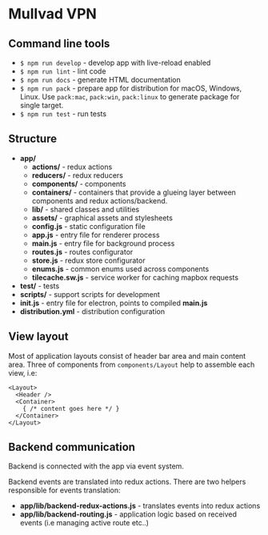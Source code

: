# Mullvad VPN

## Command line tools

- `$ npm run develop` - develop app with live-reload enabled
- `$ npm run lint` - lint code
- `$ npm run docs` - generate HTML documentation
- `$ npm run pack` - prepare app for distribution for macOS, Windows, Linux. Use `pack:mac`, `pack:win`, `pack:linux` to generate package for single target.
- `$ npm run test` - run tests

## Structure

- **app/**
  - **actions/** - redux actions
  - **reducers/** - redux reducers
  - **components/** - components
  - **containers/** - containers that provide a glueing layer between components and redux actions/backend.
  - **lib/** - shared classes and utilities
  - **assets/** - graphical assets and stylesheets
  - **config.js** - static configuration file
  - **app.js** - entry file for renderer process
  - **main.js** - entry file for background process
  - **routes.js** - routes configurator
  - **store.js** - redux store configurator
  - **enums.js** - common enums used across components
  - **tilecache.sw.js** - service worker for caching mapbox requests
- **test/** - tests
- **scripts/** - support scripts for development
- **init.js** - entry file for electron, points to compiled **main.js**
- **distribution.yml** - distribution configuration

## View layout

Most of application layouts consist of header bar area and main content area. Three of components from `components/Layout` help to assemble each view, i.e:

```
<Layout>
  <Header />
  <Container>
    { /* content goes here */ }
  </Container>
</Layout>
```

## Backend communication

Backend is connected with the app via event system.

Backend events are translated into redux actions. There are two helpers responsible for events translation:

- **app/lib/backend-redux-actions.js** - translates events into redux actions
- **app/lib/backend-routing.js** - application logic based on received events (i.e managing active route etc..)
